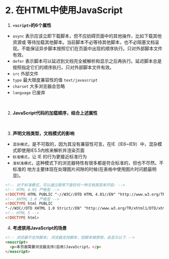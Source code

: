# 2. 在HTML中使用JavaScript

1. **`<script>`的6个属性**

  - `async` 表示应该立即下载脚本，但不应妨碍页面中的其他操作，比如下载其他资源或 等待加载其他脚本。当前脚本不必等待其他脚本，也不必阻塞文档呈现。不能保证异步脚本按照它们在页面中出现的顺序执行。只对外部脚本文件有效。
  - `defer` 表示脚本可以延迟到文档完全被解析和显示之后再执行。延迟脚本总是按照指定它们的顺序执行。只对外部脚本文件有效。
  - `src` 外部文件
  - `type` 最大限度兼容性的值 `text/javascript`
  - `charset` 大多浏览器会忽略
  - `language` 已废弃 

  <br/>

2. **JavaScript代码的加载顺序，结合上述属性** 
  <br/>

3. **声明文档类型，文档模式的影响**

  - `混杂模式`，是不可取的，因为其没有兼容性可言。在IE（IE6~IE9）中，混杂模式即使用IE5.5内核来解析并渲染页面
  - `标准模式`，让 IE 的行为更接近标准行为
  - `准标准模式`，这种模式下的浏览器特性有很多都是符合标准的，但也不尽然。不标准的 地方主要体现在处理图片间隙的时候(在表格中使用图片时问题最明显)。
  ```html
  <!-- 对于标准模式，可以通过使用下面任何一种文档类型来开启: -->
  <!-- HTML 4.01 严格型 -->
  <!DOCTYPE HTML PUBLIC "-//W3C//DTD HTML 4.01//EN" "http://www.w3.org/TR/html4/strict.dtd">
  <!-- XHTML 1.0 严格型 -->
  <!DOCTYPE html PUBLIC
  "-//W3C//DTD XHTML 1.0 Strict//EN" "http://www.w3.org/TR/xhtml1/DTD/xhtml1-strict.dtd">
  <!-- HTML 5 -->
  <!DOCTYPE html>
  ```

4. **考虑禁用JavaScript的场景**  

  ```html
  <!-- 浏览器不支持脚本; 浏览器支持脚本，但脚本被禁用，会显示以下 -->
  <noscript> 
    <p>本页面需要浏览器支持(启用)JavaScript。</p>
  </noscript>
  ```

